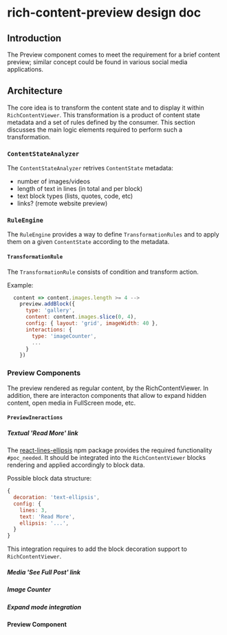 # rich-content-preview design doc

## Introduction

The Preview component comes to meet the requirement for a brief content preview; similar concept could be found in various social media applications.

## Architecture

The core idea is to transform the content state and to display it within `RichContentViewer`. This transformation is a product of content state metadata and a set of rules defined by the consumer. This section discusses the main logic elements required to perform such a transformation.

### `ContentStateAnalyzer`

The `ContentStateAnalyzer` retrives `ContentState` metadata:

- number of images/videos
- length of text in lines (in total and per block)
- text block types (lists, quotes, code, etc)
- links? (remote website preview)

### `RuleEngine`

The `RuleEngine` provides a way to define `TransformationRules` and to apply them on a given `ContentState` according to the metadata.

#### `TransformationRule`

The `TransformationRule` consists of condition and transform action.

Example:

```js
  content => content.images.length >= 4 -->
    preview.addBlock({
      type: 'gallery',
      content: content.images.slice(0, 4),
      config: { layout: 'grid', imageWidth: 40 },
      interactions: {
        type: 'imageCounter',
        ...
      }
    })
```

### Preview Components

The preview rendered as regular content, by the RichContentViewer. In addition, there are interacton components that allow to expand hidden content, open media in FullScreen mode, etc.

#### `PreviewIneractions`

##### Textual 'Read More' link

The [react-lines-ellipsis](https://github.com/xiaody/react-lines-ellipsis) npm package provides the required functionality `#poc_needed`. It should be integrated into the `RichContentViewer` blocks rendering and applied accordingly to block data.

Possible block data structure:

```js
{
  decoration: 'text-ellipsis',
  config: {
    lines: 3,
    text: 'Read More',
    ellipsis: '...',
  }
}

```

This integration requires to add the block decoration support to `RichContentViewer`.

##### Media 'See Full Post' link

##### Image Counter

##### Expand mode integration

#### Preview Component



